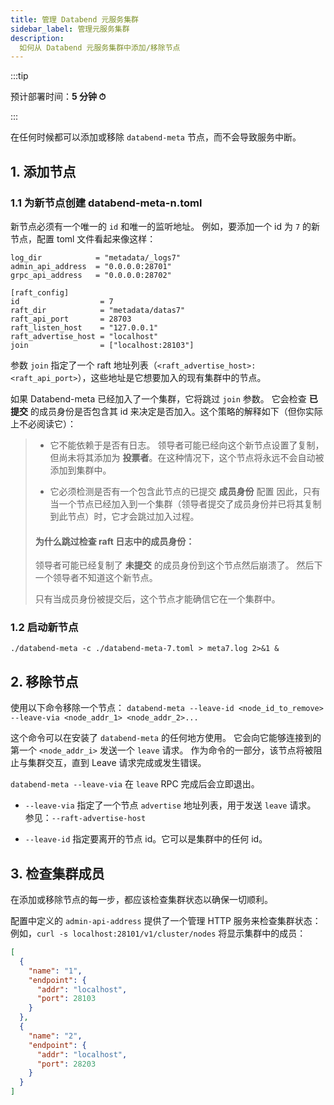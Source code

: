 ```yaml
---
title: 管理 Databend 元服务集群
sidebar_label: 管理元服务集群
description:
  如何从 Databend 元服务集群中添加/移除节点
---
```


:::tip

预计部署时间：**5 分钟 ⏱**

:::

在任何时候都可以添加或移除 `databend-meta` 节点，而不会导致服务中断。

## 1. 添加节点

### 1.1 为新节点创建 databend-meta-n.toml

新节点必须有一个唯一的 `id` 和唯一的监听地址。
例如，要添加一个 id 为 `7` 的新节点，配置 toml 文件看起来像这样：

```shell title="databend-meta-7.toml"
log_dir            = "metadata/_logs7"
admin_api_address  = "0.0.0.0:28701"
grpc_api_address   = "0.0.0.0:28702"

[raft_config]
id                  = 7
raft_dir            = "metadata/datas7"
raft_api_port       = 28703
raft_listen_host    = "127.0.0.1"
raft_advertise_host = "localhost"
join                = ["localhost:28103"]
```

参数 `join` 指定了一个 raft 地址列表（`<raft_advertise_host>:<raft_api_port>`），这些地址是它想要加入的现有集群中的节点。

如果 Databend-meta 已经加入了一个集群，它将跳过 `join` 参数。
它会检查 **已提交** 的成员身份是否包含其 id 来决定是否加入。这个策略的解释如下（但你实际上不必阅读它）：

> - 它不能依赖于是否有日志。
>   领导者可能已经向这个新节点设置了复制，但尚未将其添加为 **投票者**。在这种情况下，这个节点将永远不会自动被添加到集群中。
>
> - 它必须检测是否有一个包含此节点的已提交 **成员身份** 配置
>   因此，只有当一个节点已经加入到一个集群（领导者提交了成员身份并已将其复制到此节点）时，它才会跳过加入过程。
>
> #### 为什么跳过检查 raft 日志中的成员身份：
>
> 领导者可能已经复制了 **未提交** 的成员身份到这个节点然后崩溃了。
> 然后下一个领导者不知道这个新节点。
>
> 只有当成员身份被提交后，这个节点才能确信它在一个集群中。


### 1.2 启动新节点

```shell
./databend-meta -c ./databend-meta-7.toml > meta7.log 2>&1 &
```

## 2. 移除节点

使用以下命令移除一个节点：
`databend-meta --leave-id <node_id_to_remove> --leave-via <node_addr_1> <node_addr_2>...`

这个命令可以在安装了 `databend-meta` 的任何地方使用。
它会向它能够连接到的第一个 `<node_addr_i>` 发送一个 `leave` 请求。
作为命令的一部分，该节点将被阻止与集群交互，直到 Leave 请求完成或发生错误。

`databend-meta --leave-via` 在 `leave` RPC 完成后会立即退出。

- `--leave-via` 指定了一个节点 `advertise` 地址列表，用于发送 `leave` 请求。
  参见：`--raft-advertise-host`

- `--leave-id` 指定要离开的节点 id。它可以是集群中的任何 id。

## 3. 检查集群成员

在添加或移除节点的每一步，都应该检查集群状态以确保一切顺利。

配置中定义的 `admin-api-address` 提供了一个管理 HTTP 服务来检查集群状态：
例如，`curl -s localhost:28101/v1/cluster/nodes` 将显示集群中的成员：

```json
[
  {
    "name": "1",
    "endpoint": {
      "addr": "localhost",
      "port": 28103
    }
  },
  {
    "name": "2",
    "endpoint": {
      "addr": "localhost",
      "port": 28203
    }
  }
]
```